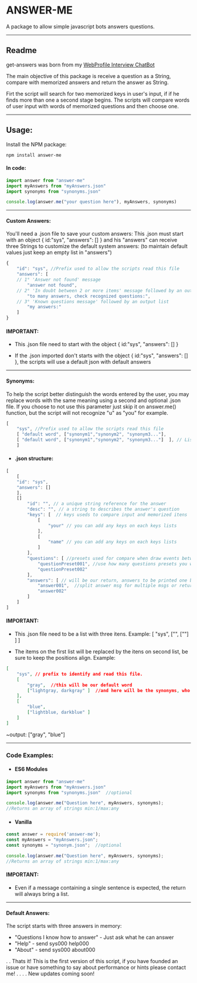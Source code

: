 # ANSWER-ME
A package to allow simple javascript bots answers questions.

---

## Readme

get-answers was born from my <a href="https://viniciusmaffioli.herokuapp.com"> WebProfile Interview ChatBot</a>

The main objective of this package is receive a question as a String, compare with  memorized answers and return the answer as String.

Firt the script will search for two memorized keys in user's input, if if he finds more than one a second stage begins. The scripts will compare  words of user input with words of memorized questions and then choose one.

---

## Usage:
Install the NPM package:
```
npm install answer-me
```

#### In code:

```javascript
import answer from "answer-me"
import myAnswers from "myAnswers.json"
import synonyms from "synonyms.json"

console.log(answer.me("your question here"), myAnswers, synonyms)

```

---

#### Custom Answers:
You'll need a .json file to save your custom answers:
This .json must start with an object { id:"sys", "answers": [] } and his "answers" can receive three Strings to customize the default system answers:
(to maintain default values just keep an empty list in "answers")

```javascript
{
    "id": "sys", //Prefix used to allow the scripts read this file
    "answers": [
    // 1° 'Answer not found' message 
        "answer not found", 
    // 2° 'In doubt between 2 or more items' message followed by an output list
        "to many answers, check recognized questions:",
    // 3° 'Known questions message' followed by an output list
        "my answers:"
    ]
}
```
 
#### IMPORTANT:
- This .json file need to start with the object { id:"sys", "answers": [] }

- If the .json imported don't starts with the object { id:"sys", "answers": [] }, the scripts will use a default json with default answers


---
 
#### Synonyms:
To help the script better distinguish the words entered by the user, you may replace words with the same meaning using a second and optional .json file. If you choose to not use this parameter just skip it on answer.me() function, but the script will not  recognize "u" as "you" for example.

```javascript
[ 
    "sys", //Prefix used to allow the scripts read this file
    [ "default word", ["synonym1","synonym2", "synonym3..."],
    [ "default word", ["synonym1","synonym2", "synonym3..."]  ], // List containing words to be replaced
    ]
```

- #### .json structure:
```javascript
[ 
    [
    "id": "sys", 
    "answers": []
    ],
    []
        "id": "", // a unique string reference for the answer
        "desc": "", // a string to describes the answer's question
        "keys": [  // keys useds to compare input and memorized itens
            [
                "your" // you can add any keys on each keys lists
            ], 
            [
                "name" // you can add any keys on each keys lists
            ]
        ],
        "questions": [ //presets used for compare when draw events between answers happens
            "questionPreset001", //use how many questions presets you want
            "questionPreset002"
        ],
        "answers": [ // will be our return, answers to be printed one by one.
            "answer001",  //split answer msg for multiple msgs or return a list with one string
            "answer002"
        ]
    ]
]
```
#### IMPORTANT:
- This .json file need to be a list with three itens. Example: [ "sys", ["", [""] ] ]

- The items on the first list will be replaced by the itens on second list, be sure to keep the positions align. Example: 

```json
[ 
    "sys", // prefix to identify and read this file.
    [
        "gray",  //this will be our default word
        ["lightgray, darkgray" ]  //and here will be the synonyms, who will be replaced
    ],
    [
        "blue", 
        ["lightblue, darkblue" ] 
    ]  
] 
``` 
~output: ["gray", "blue"]

---
### Code Examples:



- #### ES6 Modules
 
 
``` javascript
import answer from "answer-me"
import myAnswers from "myAnswers.json"
import synonyms from "synonyms.json"  //optional

console.log(answer.me("Question here", myAnswers, synonyms);
//Returns an array of strings min:1/max:any
```

- #### Vanilla
```javascript
const answer = require('answer-me');
const myAnswers = "myAnswers.json";
const synonyms = "synonym.json";  //optional

console.log(answer.me("Question here", myAnswers, synonyms); 
//Returns an array of strings min:1/max:any
```
#### IMPORTANT:
- Even if a message containing a single sentence is expected, the return will always bring a list.
---

#### Default Answers:

The script starts with three answers in memory:
 - "Questions I know how to answer" - Just ask what he can answer
 - "Help" - send sys000 help000
 - "About" - send sys000 about000

.
.
Thats it!
This is the first version of this script, if you have founded an issue or have something to say about performance or hints please contact me!
.
.
.
.
New updates coming soon!
